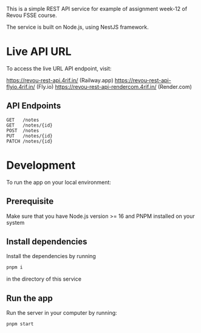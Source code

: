 This is a simple REST API service for example of assignment week-12 of Revou FSSE course.

The service is built on Node.js, using NestJS framework.

# Live API URL

To access the live URL API endpoint, visit:

https://revou-rest-api.4rif.in/ (Railway.app)
https://revou-rest-api-flyio.4rif.in/ (Fly.io)
https://revou-rest-api-rendercom.4rif.in/ (Render.com)

## API Endpoints

```
GET   /notes
GET   /notes/{id}
POST  /notes
PUT   /notes/{id}
PATCH /notes/{id}
```

# Development

To run the app on your local environment:

## Prerequisite

Make sure that you have Node.js version >= 16 and PNPM installed on your system

## Install dependencies

Install the dependencies by running

```sh
pnpm i
```

in the directory of this service

## Run the app

Run the server in your computer by running:

```sh
pnpm start
```